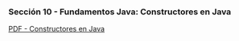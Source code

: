### Sección 10 - Fundamentos Java: Constructores en Java
[PDF - Constructores en Java](Apuntes/09-01-Constructores-CFJ.pdf)
